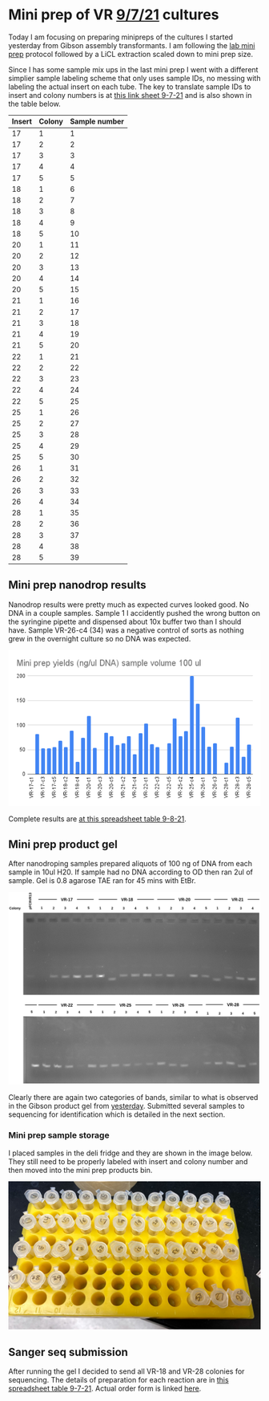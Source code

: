 # Mini prep of VR [9/7/21](29_9-7-21.md) cultures

Today I am focusing on preparing minipreps of the cultures I
started yesterday from Gibson assembly transformants. I am following
the [lab mini prep](https://docs.google.com/document/d/1P8q8EZnLw2H7baQGGploSTo_pQk0PoP9/edit?usp=sharing&ouid=102107235715896780978&rtpof=true&sd=true) protocol followed by
a LiCL extraction scaled down to mini prep size.

Since I has some sample mix ups in the last mini prep I went with a
different simplier sample labeling scheme that only uses sample IDs,
no messing with labeling the actual insert on each tube. The key to
translate sample IDs to insert and colony numbers is at [this link sheet 9-7-21](https://docs.google.com/spreadsheets/d/1YbTQZP7iOjKYjVpWuJhYwFoNeU2vJh9WC2E_G857ZOs/edit?usp=sharing) and is also shown in the table below.

| Insert | Colony | Sample number |
|--------|--------|---------------|
|     17 |      1 |             1 |
|     17 |      2 |             2 |
|     17 |      3 |             3 |
|     17 |      4 |             4 |
|     17 |      5 |             5 |
|     18 |      1 |             6 |
|     18 |      2 |             7 |
|     18 |      3 |             8 |
|     18 |      4 |             9 |
|     18 |      5 |            10 |
|     20 |      1 |            11 |
|     20 |      2 |            12 |
|     20 |      3 |            13 |
|     20 |      4 |            14 |
|     20 |      5 |            15 |
|     21 |      1 |            16 |
|     21 |      2 |            17 |
|     21 |      3 |            18 |
|     21 |      4 |            19 |
|     21 |      5 |            20 |
|     22 |      1 |            21 |
|     22 |      2 |            22 |
|     22 |      3 |            23 |
|     22 |      4 |            24 |
|     22 |      5 |            25 |
|     25 |      1 |            26 |
|     25 |      2 |            27 |
|     25 |      3 |            28 |
|     25 |      4 |            29 |
|     25 |      5 |            30 |
|     26 |      1 |            31 |
|     26 |      2 |            32 |
|     26 |      3 |            33 |
|     26 |      4 |            34 |
|     28 |      1 |            35 |
|     28 |      2 |            36 |
|     28 |      3 |            37 |
|     28 |      4 |            38 |
|     28 |      5 |            39 |

## Mini prep nanodrop results

Nanodrop results were pretty much as expected curves looked good.
No DNA in a couple samples. Sample 1 I accidently pushed the
wrong button on the syringine pipette and dispensed about 10x
buffer two than I should have. Sample VR-26-c4 (34) was a negative
control of sorts as nothing grew in the overnight culture so no DNA
was expected.

![](images/9-8-21-midi-yields.png)

Complete results are [at this spreadsheet table 9-8-21](https://docs.google.com/spreadsheets/d/1YbTQZP7iOjKYjVpWuJhYwFoNeU2vJh9WC2E_G857ZOs/edit?usp=sharing).

## Mini prep product gel

After nanodroping samples prepared aliquots of 100 ng of DNA from
each sample in 10ul H20. If sample had no DNA according to OD then
ran 2ul of sample. Gel is 0.8 agarose TAE ran for 45 mins with EtBr. 

![](images/9-8-21-midi-prep-results-gel.drawio.png)

Clearly there are again two categories of bands, similar to what is
observed in the Gibson product gel from [yesterday](29_9-7-21.md).
Submitted several samples to sequencing for identification which is detailed in the next section.

### Mini prep sample storage

I placed samples in the deli fridge and they are shown in the image
below. They still need to be properly labeled with insert and colony
number and then moved into the mini prep products bin.

![](images/IMG_5470.jpg)

## Sanger seq submission

After running the gel I decided to send all VR-18 and VR-28 colonies
for sequencing. The details of preparation for each reaction are
in [this spreadsheet table 9-7-21](https://docs.google.com/spreadsheets/d/14LjpJSkiA-oPS-KEz1mo4wCLo4d90pHl8FkdC7rvQTM/edit?usp=sharing). Actual order form is linked [here](https://drive.google.com/file/d/1lAZ7i51g94XKpZFVBOVYAwracLyY607j/view?usp=sharing). 